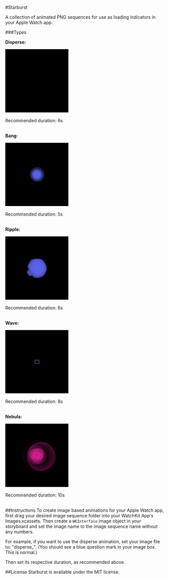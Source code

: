 #Starburst

A collection of animated PNG sequences for use as loading indicators in your Apple Watch app.

###Types


**Disperse:**

![](gifs/disperse.gif)

Recommended duration: 6s
<br>
<br>


**Bang:**

![](gifs/bang.gif)

Recommended duration: 5s
<br>
<br>


**Ripple:**

![](gifs/ripple.gif)

Recommended duration: 6s
<br>
<br>


**Wave:**

![](gifs/wave.gif)

Recommended duration: 8s
<br>
<br>

**Nebula:**

![](gifs/nebula.gif)

Recommended duration: 10s
<br>
<br>

##Instructions
To create image based animations for your Apple Watch app, first drag your desired image sequence folder into your WatchKit App's Images.xcassets. Then create a `WKInterface` image object in your storyboard and set the image name to the image sequence name without any numbers.

For example, if you want to use the disperse animation, set your image file to: "disperse_". (You should see a blue question mark in your image box. This is normal.)

Then set its respective duration, as recommended above.

##License
Starburst is available under the MIT license.


